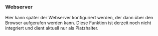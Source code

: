﻿### Webserver

Hier kann später der Webserver konfiguriert werden, der dann über den Browser aufgerufen werden kann. Diese Funktion ist derzeit noch nicht integriert und dient aktuell nur als Platzhalter.

